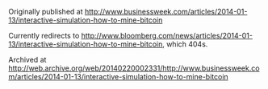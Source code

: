 Originally published at http://www.businessweek.com/articles/2014-01-13/interactive-simulation-how-to-mine-bitcoin

Currently redirects to http://www.bloomberg.com/news/articles/2014-01-13/interactive-simulation-how-to-mine-bitcoin, which 404s.

Archived at http://web.archive.org/web/20140220002331/http://www.businessweek.com/articles/2014-01-13/interactive-simulation-how-to-mine-bitcoin